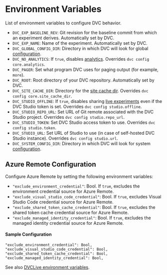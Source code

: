 # Environment Variables

List of environment variables to configure DVC behavior.

- `DVC_EXP_BASELINE_REV`: Git revision for the baseline commit from which an
  <abbr>experiment</abbr> derives. Automatically set by DVC.
- `DVC_EXP_NAME`: Name of the <abbr>experiment</abbr>. Automatically set by DVC.
- `DVC_GLOBAL_CONFIG_DIR`: Directory in which DVC will look for global
  [configuration](/doc/user-guide/project-structure/configuration).
- `DVC_NO_ANALYTICS`: If `true`, disables
  [analytics](/doc/user-guide/analytics). Overrides `dvc config core.analytics`.
- `DVC_PAGER`: Set what program DVC uses for paging output (for example,
  `more`).
- `DVC_ROOT`: Root directory of your <abbr>DVC repository</abbr>. Automatically
  set by DVC.
- `DVC_SITE_CACHE_DIR`: Directory for the
  [site cache dir](/doc/user-guide/project-structure/internal-files#site-cache-dir).
  Overrides `dvc config core.site_cache_dir`.
- `DVC_STUDIO_OFFLINE`: If `true`, disables sharing
  [live experiments](/doc/studio/user-guide/experiments/live-metrics-and-plots)
  even if the DVC Studio token is set. Overrides `dvc config studio.offline`.
- `DVC_STUDIO_REPO_URL`: Set URL of Git remote associated with the DVC Studio
  project. Overrides `dvc config studio.repo_url`.
- `DVC_STUDIO_TOKEN`: Set DVC Studio access token to use. Overrides
  `dvc config studio.token`.
- `DVC_STUDIO_URL`: Set URL of Studio to use (in case of self-hosted DVC Studio
  instance). Overrides `dvc config studio.url`.
- `DVC_SYSTEM_CONFIG_DIR`: Directory in which DVC will look for system
  [configuration](/doc/user-guide/project-structure/configuration).

## Azure Remote Configuration

Configure Azure Remote by setting the following environment variables:

- `"exclude_environment_credential"`: Bool. If `true`, excludes the environment credential source for Azure Remote.
- `"exclude_visual_studio_code_credential"`: Bool. If `true`, excludes Visual Studio Code credential source for Azure Remote.
- `"exclude_shared_token_cache_credential"`: Bool. If `true`, excludes the shared token cache credential source for Azure Remote.
- `"exclude_managed_identity_credential"`: Bool. If `true`, excludes the managed identity credential source for Azure Remote.

#### Sample Configuration

```
"exclude_environment_credential": Bool,
"exclude_visual_studio_code_credential": Bool,
"exclude_shared_token_cache_credential": Bool,
"exclude_managed_identity_credential": Bool,
```

See also [DVCLive environment variables](/doc/dvclive/env).
